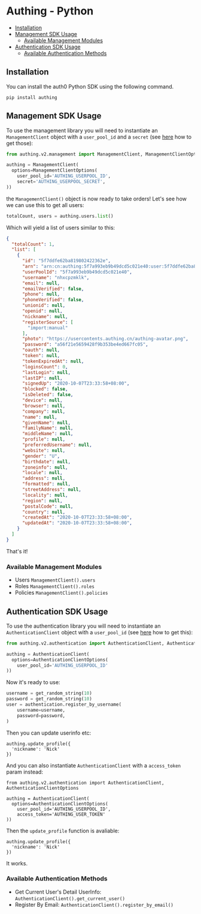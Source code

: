 # Authing - Python

- [Installation](#installation)
- [Management SDK Usage](#management-sdk-usage)
  - [Available Management Modules](#available-management-modules)
- [Authentication SDK Usage](#authentication-sdk-usage)
  - [Available Authentication Methods](#available-authentication-methods)

## Installation

You can install the auth0 Python SDK using the following command.

```
pip install authing
```

## Management SDK Usage

To use the management library you will need to instantiate an `ManagementClient` object with a `user_pool_id` and a `secret` (see [here](https://docs.authing.cn/others/faq.html) how to get those): 

```python
from authing.v2.management import ManagementClient, ManagementClientOptions

authing = ManagementClient(
  options=ManagementClientOptions(
    user_pool_id='AUTHING_USERPOOL_ID',
    secret='AUTHING_USERPOOL_SECRET',
))
```

the `ManagementClient()` object is now ready to take orders! Let's see how we can use this to get all users:

```python
totalCount, users = authing.users.list()
```

Which will yield a list of users similar to this:

```json
{
  "totalCount": 1,
  "list": [
    {
      "id": "5f7ddfe62ba819802422362e",
      "arn": "arn:cn:authing:5f7a993eb9b49dcd5c021e40:user:5f7ddfe62ba819802422362e",
      "userPoolId": "5f7a993eb9b49dcd5c021e40",
      "username": "nhxcpzmklk",
      "email": null,
      "emailVerified": false,
      "phone": null,
      "phoneVerified": false,
      "unionid": null,
      "openid": null,
      "nickname": null,
      "registerSource": [
        "import:manual"
      ],
      "photo": "https://usercontents.authing.cn/authing-avatar.png",
      "password": "a56f21e5659428f9b353be4ed667fc05",
      "oauth": null,
      "token": null,
      "tokenExpiredAt": null,
      "loginsCount": 0,
      "lastLogin": null,
      "lastIP": null,
      "signedUp": "2020-10-07T23:33:58+08:00",
      "blocked": false,
      "isDeleted": false,
      "device": null,
      "browser": null,
      "company": null,
      "name": null,
      "givenName": null,
      "familyName": null,
      "middleName": null,
      "profile": null,
      "preferredUsername": null,
      "website": null,
      "gender": "U",
      "birthdate": null,
      "zoneinfo": null,
      "locale": null,
      "address": null,
      "formatted": null,
      "streetAddress": null,
      "locality": null,
      "region": null,
      "postalCode": null,
      "country": null,
      "createdAt": "2020-10-07T23:33:58+08:00",
      "updatedAt": "2020-10-07T23:33:58+08:00",
    }
  ]
}
```

That's it!

### Available Management Modules

- Users `ManagementClient().users`
- Roles `ManagementClient().roles`
- Policies `ManagementClient().policies`

## Authentication SDK Usage

To use the authentication library you will need to instantiate an `AuthenticationClient` object with a `user_pool_id`  (see [here](https://docs.authing.cn/others/faq.html) how to get this): 

```python
from authing.v2.authentication import AuthenticationClient, AuthenticationClientOptions

authing = AuthenticationClient(
  options=AuthenticationClientOptions(
    user_pool_id='AUTHING_USERPOOL_ID'
))
```

Now it's ready to use:

```python
username = get_random_string(10)
password = get_random_string(10)
user = authentication.register_by_username(
    username=username,
    password=password,
)
```

Then you can update userinfo etc:

```
authing.update_profile({
  'nickname': 'Nick'
})
```

And you can also instantiate `AuthenticationClient` with a `access_token` param instead:

```
from authing.v2.authentication import AuthenticationClient, AuthenticationClientOptions

authing = AuthenticationClient(
  options=AuthenticationClientOptions(
    user_pool_id='AUTHING_USERPOOL_ID',
    access_token='AUTHING_USER_TOKEN'
))
```

Then the `update_profile` function is avaliable: 

```
authing.update_profile({
  'nickname': 'Nick'
})
```

It works.

### Available Authentication Methods

- Get Current User's Detail UserInfo: `AuthenticationClient().get_current_user()`
- Register By Email: `AuthenticationClient().register_by_email()`